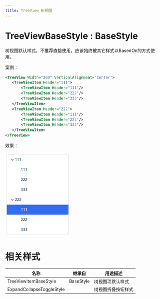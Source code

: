 ```yaml
---
title: TreeView 树视图
---
```


# TreeViewBaseStyle : BaseStyle

树视图默认样式，不推荐直接使用，应该始终被其它样式以BasedOn的方式使用。

案例：

 ```xml
<TreeView Width="200" VerticalAlignment="Center">
    <TreeViewItem Header="111">
        <TreeViewItem Header="111"/>
        <TreeViewItem Header="222"/>
        <TreeViewItem Header="333"/>
    </TreeViewItem>
    <TreeViewItem Header="222">
        <TreeViewItem Header="111"/>
        <TreeViewItem Header="222"/>
        <TreeViewItem Header="333"/>
    </TreeViewItem>
</TreeView>
 ```

效果：

![TreeViewBaseStyle](https://raw.githubusercontent.com/HandyOrg/HandyOrgResource/master/HandyControl/Doc/native_controls/TreeViewBaseStyle.png)

# 相关样式

| 名称 | 继承自 | 用途描述 |
| - | - | - |
| TreeViewItemBaseStyle     | BaseStyle   | 树视图项默认样式       |
| ExpandCollapseToggleStyle     |    | 树视图折叠按钮样式       |